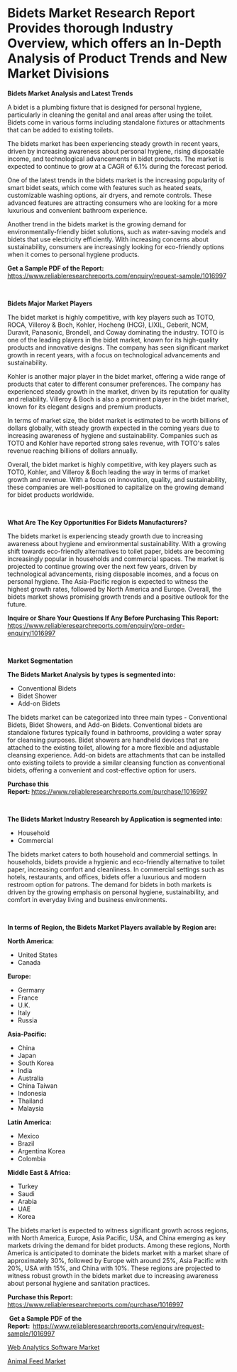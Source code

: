 <p><h1>Bidets Market Research Report Provides thorough Industry Overview, which offers an In-Depth Analysis of Product Trends and New Market Divisions</h1></p><p><strong>Bidets Market Analysis and Latest Trends</strong></p>
<p><p>A bidet is a plumbing fixture that is designed for personal hygiene, particularly in cleaning the genital and anal areas after using the toilet. Bidets come in various forms including standalone fixtures or attachments that can be added to existing toilets.</p><p>The bidets market has been experiencing steady growth in recent years, driven by increasing awareness about personal hygiene, rising disposable income, and technological advancements in bidet products. The market is expected to continue to grow at a CAGR of 6.1% during the forecast period.</p><p>One of the latest trends in the bidets market is the increasing popularity of smart bidet seats, which come with features such as heated seats, customizable washing options, air dryers, and remote controls. These advanced features are attracting consumers who are looking for a more luxurious and convenient bathroom experience.</p><p>Another trend in the bidets market is the growing demand for environmentally-friendly bidet solutions, such as water-saving models and bidets that use electricity efficiently. With increasing concerns about sustainability, consumers are increasingly looking for eco-friendly options when it comes to personal hygiene products.</p></p>
<p><strong>Get a Sample PDF of the Report:&nbsp;</strong> <a href="https://www.reliableresearchreports.com/enquiry/request-sample/1016997">https://www.reliableresearchreports.com/enquiry/request-sample/1016997</a></p>
<p>&nbsp;</p>
<p><strong>Bidets Major Market Players</strong></p>
<p><p>The bidet market is highly competitive, with key players such as TOTO, ROCA, Villeroy & Boch, Kohler, Hocheng (HCG), LIXIL, Geberit, NCM, Duravit, Panasonic, Brondell, and Coway dominating the industry. TOTO is one of the leading players in the bidet market, known for its high-quality products and innovative designs. The company has seen significant market growth in recent years, with a focus on technological advancements and sustainability.</p><p>Kohler is another major player in the bidet market, offering a wide range of products that cater to different consumer preferences. The company has experienced steady growth in the market, driven by its reputation for quality and reliability. Villeroy & Boch is also a prominent player in the bidet market, known for its elegant designs and premium products.</p><p>In terms of market size, the bidet market is estimated to be worth billions of dollars globally, with steady growth expected in the coming years due to increasing awareness of hygiene and sustainability. Companies such as TOTO and Kohler have reported strong sales revenue, with TOTO's sales revenue reaching billions of dollars annually.</p><p>Overall, the bidet market is highly competitive, with key players such as TOTO, Kohler, and Villeroy & Boch leading the way in terms of market growth and revenue. With a focus on innovation, quality, and sustainability, these companies are well-positioned to capitalize on the growing demand for bidet products worldwide.</p></p>
<p>&nbsp;</p>
<p><strong>What Are The Key Opportunities For Bidets Manufacturers?</strong></p>
<p><p>The bidets market is experiencing steady growth due to increasing awareness about hygiene and environmental sustainability. With a growing shift towards eco-friendly alternatives to toilet paper, bidets are becoming increasingly popular in households and commercial spaces. The market is projected to continue growing over the next few years, driven by technological advancements, rising disposable incomes, and a focus on personal hygiene. The Asia-Pacific region is expected to witness the highest growth rates, followed by North America and Europe. Overall, the bidets market shows promising growth trends and a positive outlook for the future.</p></p>
<p><strong>Inquire or Share Your Questions If Any Before Purchasing This Report:</strong> <a href="https://www.reliableresearchreports.com/enquiry/pre-order-enquiry/1016997">https://www.reliableresearchreports.com/enquiry/pre-order-enquiry/1016997</a></p>
<p>&nbsp;</p>
<p><strong>Market Segmentation</strong></p>
<p><strong>The Bidets Market Analysis by types is segmented into:</strong></p>
<p><ul><li>Conventional Bidets</li><li>Bidet Shower</li><li>Add-on Bidets</li></ul></p>
<p><p>The bidets market can be categorized into three main types - Conventional Bidets, Bidet Showers, and Add-on Bidets. Conventional bidets are standalone fixtures typically found in bathrooms, providing a water spray for cleansing purposes. Bidet showers are handheld devices that are attached to the existing toilet, allowing for a more flexible and adjustable cleansing experience. Add-on bidets are attachments that can be installed onto existing toilets to provide a similar cleansing function as conventional bidets, offering a convenient and cost-effective option for users.</p></p>
<p><strong>Purchase this Report:&nbsp;</strong><a href="https://www.reliableresearchreports.com/purchase/1016997">https://www.reliableresearchreports.com/purchase/1016997</a></p>
<p>&nbsp;</p>
<p><strong>The Bidets Market Industry Research by Application is segmented into:</strong></p>
<p><ul><li>Household</li><li>Commercial</li></ul></p>
<p><p>The bidets market caters to both household and commercial settings. In households, bidets provide a hygienic and eco-friendly alternative to toilet paper, increasing comfort and cleanliness. In commercial settings such as hotels, restaurants, and offices, bidets offer a luxurious and modern restroom option for patrons. The demand for bidets in both markets is driven by the growing emphasis on personal hygiene, sustainability, and comfort in everyday living and business environments.</p></p>
<p>&nbsp;</p>
<p><strong>In terms of Region, the Bidets Market Players available by Region are:</strong></p>
<p>
    <p> <strong> North America: </strong>
        <ul>
            <li>United States</li>
            <li>Canada</li>
        </ul>
        </p> 
    <p> <strong> Europe: </strong>
        <ul>
            <li>Germany</li>
            <li>France</li>
            <li>U.K.</li>
            <li>Italy</li>
            <li>Russia</li>
        </ul>
        </p> 
    <p> <strong> Asia-Pacific: </strong>
        <ul>
            <li>China</li>
            <li>Japan</li>
            <li>South Korea</li>
            <li>India</li>
            <li>Australia</li>
            <li>China Taiwan</li>
            <li>Indonesia</li>
            <li>Thailand</li>
            <li>Malaysia</li>
        </ul>
        </p> 
    <p> <strong> Latin America: </strong>
        <ul>
            <li>Mexico</li>
            <li>Brazil</li>
            <li>Argentina Korea</li>
            <li>Colombia</li>
        </ul>
        </p> 
    <p> <strong> Middle East & Africa: </strong>
        <ul>
            <li>Turkey</li>
            <li>Saudi</li>
            <li>Arabia</li>
            <li>UAE</li>
            <li>Korea</li>
        </ul>
    </p>
    </p>
<p><p>The bidets market is expected to witness significant growth across regions, with North America, Europe, Asia Pacific, USA, and China emerging as key markets driving the demand for bidet products. Among these regions, North America is anticipated to dominate the bidets market with a market share of approximately 30%, followed by Europe with around 25%, Asia Pacific with 20%, USA with 15%, and China with 10%. These regions are projected to witness robust growth in the bidets market due to increasing awareness about personal hygiene and sanitation practices.</p></p>
<p><strong>Purchase this Report: </strong><a href="https://www.reliableresearchreports.com/purchase/1016997">https://www.reliableresearchreports.com/purchase/1016997</a></p>
<p>&nbsp;<strong>Get a Sample PDF of the Report:&nbsp;&nbsp;</strong><a href="https://www.reliableresearchreports.com/enquiry/request-sample/1016997">https://www.reliableresearchreports.com/enquiry/request-sample/1016997</a></p>
<p><strong></strong></p>
<p><p><a href="https://gamy-alyssum-396.notion.site/Web-Analytics-Software-Market-Size-Evaluating-its-Market-Trends-Growth-and-Projections-2024-203-ad38cfe3409b49adae6f58e404a2e125">Web Analytics Software Market</a></p><p><a href="https://view.publitas.com/reportprime-1/animal-feed-market-size-2024-2031-global-industrial-analysis-key-geographical-regions-market-share-top-key-players-product-types-and-forecast-research-report/">Animal Feed Market</a></p></p>